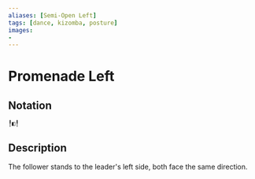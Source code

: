 ```yaml
---
aliases: [Semi-Open Left] 
tags: [dance, kizomba, posture] 
images:
-
---
```

# Promenade Left
## Notation
```
╿◧╿
```

## Description
The follower stands to the leader's left side, both face the same direction. 